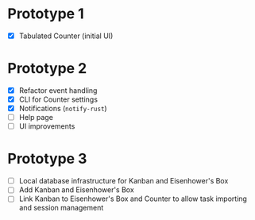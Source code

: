 # Prototype 1

- [x] Tabulated Counter (initial UI)

# Prototype 2

- [x] Refactor event handling
- [x] CLI for Counter settings
- [x] Notifications (`notify-rust`)
- [ ] Help page
- [ ] UI improvements

# Prototype 3

- [ ] Local database infrastructure for Kanban and Eisenhower's Box
- [ ] Add Kanban and Eisenhower's Box
- [ ] Link Kanban to Eisenhower's Box and Counter to allow task importing and session management
